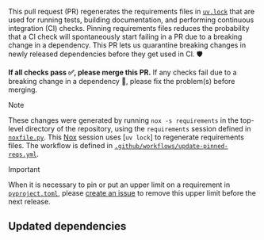 [`uv.lock`]: https://github.com/PlasmaPy/PlasmaPy/blob/main/uv.lock
[create an issue]: https://github.com/PlasmaPy/PlasmaPy/issues/new?title=Remove+upper+limit+on+version+of
[`.github/workflows/update-pinned-reqs.yml`]: https://github.com/PlasmaPy/PlasmaPy/blob/main/.github/workflows/update-pinned-reqs.yml
[`noxfile.py`]: https://github.com/PlasmaPy/PlasmaPy/blob/main/noxfile.py
[`pyproject.toml`]: https://github.com/PlasmaPy/PlasmaPy/blob/main/pyproject.toml
[Nox]: https://nox.thea.codes/en/stable/
[uv]: https://github.com/astral-sh/uv

This pull request (PR) regenerates the requirements files in [`uv.lock`] that are used for running tests, building documentation, and performing continuous integration (CI) checks. Pinning requirements files reduces the probability that a CI check will spontaneously start failing in a PR due to a breaking change in a dependency. This PR lets us quarantine breaking changes in newly released dependencies before they get used in CI. 🛡

**If all checks pass ✅, please merge this PR.** If any checks fail due to a breaking change in a dependency 🚨, please fix the problem(s) before merging.

> [!NOTE]
> These changes were generated by running `nox -s requirements` in the top-level directory of the repository, using the `requirements` session defined in [`noxfile.py`]. This [Nox] session uses [`uv lock`] to regenerate requirements files. The workflow is defined in [`.github/workflows/update-pinned-reqs.yml`].

> [!IMPORTANT]
> When it is necessary to pin or put an upper limit on a requirement in [`pyproject.toml`], please [create an issue] to remove this upper limit before the next release.

## Updated dependencies
